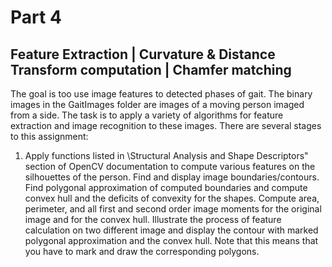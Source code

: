# Part 4

Feature Extraction | Curvature & Distance Transform computation | Chamfer matching
----------------------------------------------------------------------------------

The goal is too use image
features to detected phases of gait. The binary images in the GaitImages folder are images of a moving person imaged from a
side. The task is to apply a variety of algorithms for feature
extraction and image recognition to these images.
There are several stages to this assignment:

1. Apply functions listed in \Structural Analysis and Shape Descriptors" section of OpenCV
documentation to compute various features on the silhouettes of the person. Find and display image boundaries/contours. Find polygonal approximation of computed boundaries and
compute convex hull and the deficits of convexity for the shapes. Compute area, perimeter,
and all first and second order image moments for the original image and for the convex hull.
Illustrate the process of feature calculation on two different image and display the contour
with marked polygonal approximation and the convex hull. Note that this means that you
have to mark and draw the corresponding polygons.
